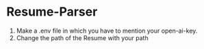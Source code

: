 # Resume-Parser

1. Make a .env file in which you have to mention your open-ai-key.
2. Change the path of the Resume with your path
